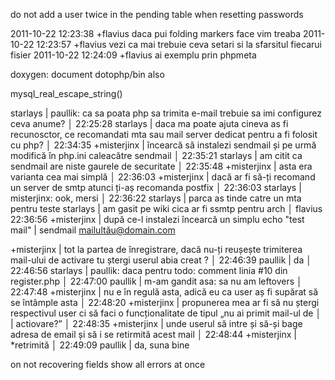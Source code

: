 do not add a user twice in the pending table when resetting passwords

2011-10-22 12:23:38	+flavius	daca pui folding markers face vim treaba
2011-10-22 12:23:57	+flavius	vezi ca mai trebuie ceva setari si la sfarsitul fiecarui fisier
2011-10-22 12:24:09	+flavius	ai exemplu prin phpmeta

doxygen: document dotophp/bin also

mysql_real_escape_string()

 starlays | paullik: ca sa poata php sa trimita e-mail trebuie sa imi configurez ceva anume?                                          │
22:25:28    starlays | daca ma poate ajuta cineva as fi recunosctor, ce recomandati mta sau mail server dedicat pentru a fi folosit cu php?      │
22:34:35 +misterjinx | încearcă să instalezi sendmail și pe urmă modifică în php.ini caleacătre sendmail                                         │
22:35:21    starlays | am citit ca sendmail are niste gaurele de securitate                                                                      │
22:35:48 +misterjinx | asta era varianta cea mai simplă                                                                                          │
22:36:03 +misterjinx | dacă ar fi să-ți recomand un server de smtp atunci ți-aș recomanda postfix                                                │
22:36:03    starlays | misterjinx: ook, mersi                                                                                                    │
22:36:22    starlays | parca as tinde catre un mta pentru teste
starlays | am gasit pe wiki cica ar fi ssmtp pentru arch                                                                             │ flavius  
22:36:56 +misterjinx | după ce-l instalezi încearcă un simplu echo "test mail" | sendmail mailultău@domain.com

 +misterjinx | tot la partea de înregistrare, dacă nu-ți reușește trimiterea mail-ului de activare tu ștergi userul abia creat  ?        │
22:46:39     paullik | da                                                                                                                        │
22:46:56    starlays | paullik: daca pentru todo: comment linia #10 din register.php                                                             │
22:47:00     paullik | m-am gandit asa: sa nu am leftovers                                                                                       │
22:47:48 +misterjinx | nu e în regulă asta, adică eu ca user aș fi supărat să se întâmple asta                                                   │
22:48:20 +misterjinx | propunerea mea ar fi să nu ștergi respectivul user ci să faci o funcționalitate de tipul „nu ai primit mail-ul de         │
                     | actiovare?”                                                                                                               │
22:48:35 +misterjinx | unde userul să intre și să-și bage adresa de email și să i se retirmită acest mail                                        │
22:48:44 +misterjinx | *retrimită                                                                                                                │
22:49:09     paullik | da, suna bine

on not recovering fields show all errors at once
